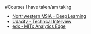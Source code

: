 #Courses I have taken/am taking

* [Northwestern MSiA - Deep Learning](MSiA_deep_learning)
* [Udacity - Technical Interview](udacity_technical_interview)
* [edx - MITx Analytics Edge](MITx-The-Analytics-Edge)
